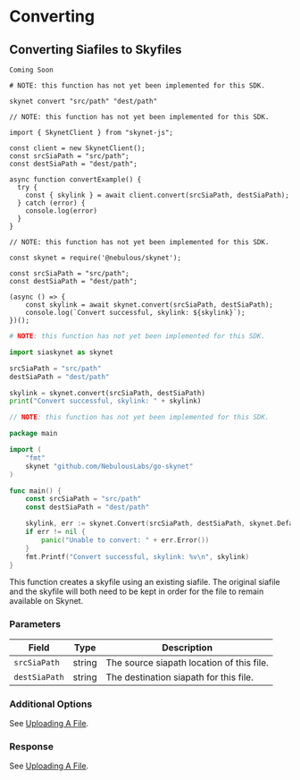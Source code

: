 # Converting

## Converting Siafiles to Skyfiles

```shell--curl
Coming Soon
```

```shell--cli
# NOTE: this function has not yet been implemented for this SDK.

skynet convert "src/path" "dest/path"
```

```javascript--browser
// NOTE: this function has not yet been implemented for this SDK.

import { SkynetClient } from "skynet-js";

const client = new SkynetClient();
const srcSiaPath = "src/path";
const destSiaPath = "dest/path";

async function convertExample() {
  try {
    const { skylink } = await client.convert(srcSiaPath, destSiaPath);
  } catch (error) {
    console.log(error)
  }
}
```

```javascript--node
// NOTE: this function has not yet been implemented for this SDK.

const skynet = require('@nebulous/skynet');

const srcSiaPath = "src/path";
const destSiaPath = "dest/path";

(async () => {
	const skylink = await skynet.convert(srcSiaPath, destSiaPath);
	console.log(`Convert successful, skylink: ${skylink}`);
})();
```

```python
# NOTE: this function has not yet been implemented for this SDK.

import siaskynet as skynet

srcSiaPath = "src/path"
destSiaPath = "dest/path"

skylink = skynet.convert(srcSiaPath, destSiaPath)
print("Convert successful, skylink: " + skylink)
```

```go
// NOTE: this function has not yet been implemented for this SDK.

package main

import (
	"fmt"
	skynet "github.com/NebulousLabs/go-skynet"
)

func main() {
	const srcSiaPath = "src/path"
	const destSiaPath = "dest/path"

	skylink, err := skynet.Convert(srcSiaPath, destSiaPath, skynet.DefaultConvertOptions)
	if err != nil {
		panic("Unable to convert: " + err.Error())
	}
	fmt.Printf("Convert successful, skylink: %v\n", skylink)
}
```

This function creates a skyfile using an existing siafile. The original siafile
and the skyfile will both need to be kept in order for the file to remain
available on Skynet.

### Parameters

Field | Type | Description
----- | ---- | -----------
`srcSiaPath` | string | The source siapath location of this file.
`destSiaPath` | string | The destination siapath for this file.

### Additional Options

See [Uploading A File](#uploading-a-file).

### Response

See [Uploading A File](#uploading-a-file).
